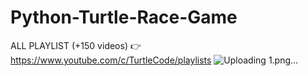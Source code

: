 # Python-Turtle-Race-Game
ALL PLAYLIST (+150 videos) 👉 https://www.youtube.com/c/TurtleCode/playlists
![Uploading 1.png…]()
